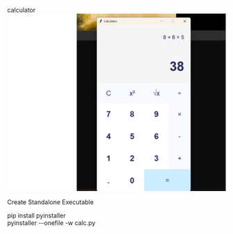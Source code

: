calculator
![Image Description](calculator.png)

Create Standalone Executable

pip install pyinstaller
<br>
pyinstaller --onefile -w calc.py
